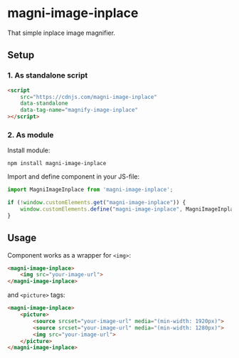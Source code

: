 # magni-image-inplace

That simple inplace image magnifier.

## Setup

### 1. As standalone script


```html
<script 
    src="https://cdnjs.com/magni-image-inplace"
    data-standalone
    data-tag-name="magnify-image-inplace"
></script>
```

### 2. As module

Install module:

```
npm install magni-image-inplace
```

Import and define component in your JS-file:

```js
import MagniImageInplace from 'magni-image-inplace';

if (!window.customElements.get("magni-image-inplace")) {
    window.customElements.define("magni-image-inplace", MagniImageInplace);
}
```

## Usage
Component works as a wrapper for `<img>`:

```html
<magni-image-inplace>
    <img src="your-image-url">
</magni-image-inplace>
```

and `<picture>` tags:

```html
<magni-image-inplace>
    <picture>
        <source srcset="your-image-url" media="(min-width: 1920px)">
        <source srcset="your-image-url" media="(min-width: 1280px)">
        <img src="your-image-url">
    </picture>
</magni-image-inplace>
```
